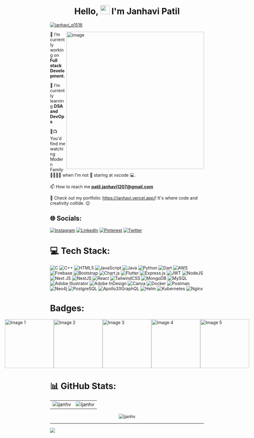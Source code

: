 <!-- ### Hi there 👋 -->

<!-- 
**ijanhv/ijanhv** is a ✨ _special_ ✨ repository because its `README.md` (this file) appears on your GitHub profile.

Here are some ideas to get you started:

- 🔭 I’m currently working on ...
- 🌱 I’m currently learning ...
- 👯 I’m looking to collaborate on ...
- 🤔 I’m looking for help with ...
- 💬 Ask me about ...
- 📫 How to reach me: ...
- 😄 Pronouns: ...
- ⚡ Fun fact: ...

 -->
<h1 align="center">Hello, <img src="https://i.pinimg.com/originals/d8/32/10/d83210d052f3e7e4a7e78bfd16a6f23e.png" width="30px"> I'm Janhavi Patil</h1>
<!-- <h3 align="center">An engineering student from Mumbai.</h3> -->


<!-- <p align="left"> <img src="https://komarev.com/ghpvc/?username=ijanhv&label=Profile%20views&color=0e75b6&style=flat" alt="ijanhv" /> </p>
 -->
<p align="left"> <a href="https://twitter.com/janhavi_p1516" target="blank"><img src="https://img.shields.io/twitter/follow/janhavi_p1516?logo=twitter&style=for-the-badge" alt="janhavi_p1516" /></a> </p>

<img src="https://cdni.iconscout.com/illustration/premium/thumb/woman-programmer-working-on-a-new-project-7771248-6200254.png" width="450px" alt="image" align="right" />


:crystal_ball: I’m currently working on **Full stack Development.** 


:dart: I’m currently learning **DSA and DevOps**

🕺📺  You'd find me watching Modern Family 👨‍👩‍👦‍👦 when I'm not 👀 staring at vscode 💻.

📫 How to reach me **patil.janhavi1207@gmail.com**

🌟 Check out my portfolio: https://janhavi.vercel.app/! It's where code and creativity collide. :wink:


## 🌐 Socials:
[![Instagram](https://img.shields.io/badge/Instagram-%23E4405F.svg?logo=Instagram&logoColor=white)](https://instagram.com/patil_janhavi7) [![LinkedIn](https://img.shields.io/badge/LinkedIn-%230077B5.svg?logo=linkedin&logoColor=white)](https://linkedin.com/in/janhavi-patil-2847a1212) [![Pinterest](https://img.shields.io/badge/Pinterest-%23E60023.svg?logo=Pinterest&logoColor=white)](https://pinterest.com/patiljanhavi1207) [![Twitter](https://img.shields.io/badge/Twitter-%231DA1F2.svg?logo=Twitter&logoColor=white)](https://twitter.com/janhavi_p1516) 

# 💻 Tech Stack:
![C](https://img.shields.io/badge/c-%2300599C.svg?style=for-the-badge&logo=c&logoColor=white) ![C++](https://img.shields.io/badge/c++-%2300599C.svg?style=for-the-badge&logo=c%2B%2B&logoColor=white) ![HTML5](https://img.shields.io/badge/html5-%23E34F26.svg?style=for-the-badge&logo=html5&logoColor=white) ![JavaScript](https://img.shields.io/badge/javascript-%23323330.svg?style=for-the-badge&logo=javascript&logoColor=%23F7DF1E) ![Java](https://img.shields.io/badge/java-%23ED8B00.svg?style=for-the-badge&logo=java&logoColor=white) ![Python](https://img.shields.io/badge/python-3670A0?style=for-the-badge&logo=python&logoColor=ffdd54) ![Dart](https://img.shields.io/badge/dart-%230175C2.svg?style=for-the-badge&logo=dart&logoColor=white) ![AWS](https://img.shields.io/badge/AWS-%23FF9900.svg?style=for-the-badge&logo=amazon-aws&logoColor=white) ![Firebase](https://img.shields.io/badge/firebase-%23039BE5.svg?style=for-the-badge&logo=firebase) ![Bootstrap](https://img.shields.io/badge/bootstrap-%23563D7C.svg?style=for-the-badge&logo=bootstrap&logoColor=white) ![Chart.js](https://img.shields.io/badge/chart.js-F5788D.svg?style=for-the-badge&logo=chart.js&logoColor=white) ![Flutter](https://img.shields.io/badge/Flutter-%2302569B.svg?style=for-the-badge&logo=Flutter&logoColor=white) ![Express.js](https://img.shields.io/badge/express.js-%23404d59.svg?style=for-the-badge&logo=express&logoColor=%2361DAFB) ![JWT](https://img.shields.io/badge/JWT-black?style=for-the-badge&logo=JSON%20web%20tokens) ![NodeJS](https://img.shields.io/badge/node.js-6DA55F?style=for-the-badge&logo=node.js&logoColor=white) ![Next JS](https://img.shields.io/badge/Next-black?style=for-the-badge&logo=next.js&logoColor=white) ![NestJS](https://img.shields.io/badge/nestjs-%23E0234E.svg?style=for-the-badge&logo=nestjs&logoColor=white) ![React](https://img.shields.io/badge/react-%2320232a.svg?style=for-the-badge&logo=react&logoColor=%2361DAFB) ![TailwindCSS](https://img.shields.io/badge/tailwindcss-%2338B2AC.svg?style=for-the-badge&logo=tailwind-css&logoColor=white) ![MongoDB](https://img.shields.io/badge/MongoDB-%234ea94b.svg?style=for-the-badge&logo=mongodb&logoColor=white) ![MySQL](https://img.shields.io/badge/mysql-%2300f.svg?style=for-the-badge&logo=mysql&logoColor=white) ![Adobe Illustrator](https://img.shields.io/badge/adobeillustrator-%23FF9A00.svg?style=for-the-badge&logo=adobeillustrator&logoColor=white) ![Adobe InDesign](https://img.shields.io/badge/Adobe%20InDesign-49021F?style=for-the-badge&logo=adobeindesign&logoColor=white) ![Canva](https://img.shields.io/badge/Canva-%2300C4CC.svg?style=for-the-badge&logo=Canva&logoColor=white) ![Docker](https://img.shields.io/badge/docker-%230db7ed.svg?style=for-the-badge&logo=docker&logoColor=white) ![Postman](https://img.shields.io/badge/Postman-FF6C37?style=for-the-badge&logo=postman&logoColor=white) 	![Neo4j](https://img.shields.io/badge/Neo4j-018bff?style=for-the-badge&logo=neo4j&logoColor=white) 	![PostgreSQL](https://img.shields.io/badge/PostgreSQL-316192?style=for-the-badge&logo=postgresql&logoColor=white) ![Apollo20GraphQL](https://img.shields.io/badge/Apollo%20GraphQL-311C87?&style=for-the-badge&logo=Apollo%20GraphQL&logoColor=white) ![Helm](https://img.shields.io/badge/Helm-0F1689?style=for-the-badge&logo=Helm&labelColor=0F1689) ![Kubernetes](https://img.shields.io/badge/kubernetes-326ce5.svg?&style=for-the-badge&logo=kubernetes&logoColor=white) ![Nginx](https://img.shields.io/badge/Nginx-009639?style=for-the-badge&logo=nginx&logoColor=white)


# Badges:
<div style="display:flex;justify-content:center;">
    <img src="https://github.com/ijanhv/ijanhv/assets/90978757/0ed9739a-2043-497f-9761-a38a6b386097.jpg" alt="Image 1" style="width:160px;">
    <img src="https://github.com/ijanhv/ijanhv/assets/90978757/20c562d0-81ed-43f0-8b73-cd0b53ca419c.jpg" alt="Image 2" style="width:160px;">
    <img src="https://github.com/ijanhv/ijanhv/assets/90978757/0c5e289e-8440-451f-9b62-42b62f5f69c4.jpg" alt="Image 3" style="width:160px;">
    <img src="https://github.com/ijanhv/ijanhv/assets/90978757/4983689c-1592-4955-856f-8e20ceb9546d.jpg" alt="Image 4" style="width:160px;">
    <img src="https://github.com/ijanhv/ijanhv/assets/90978757/47f8aecd-9869-479a-9e42-a5acb2069769.jpg" alt="Image 5" style="width:160px;">
<!--     <img src="https://github.com/ijanhv/ijanhv/assets/90978757/72efb7d7-d268-4591-bc6d-ea67ff231aa9.jpg" alt="Image 6" style="width:170px;"> -->
</div>



# 📊 GitHub Stats:


<table>
  <tr>
   
<td><img src="https://github-readme-stats.vercel.app/api?username=ijanhv&include_all_commits=true&count_private=true&show_icons=true&line_height=20&title_color=7A7ADB&icon_color=2234AE&text_color=D3D3D3&bg_color=0,000000,130F40" alt="ijanhv" />
    <td><img src="https://github-readme-stats.vercel.app/api/top-langs?username=ijanhv&show_icons=true&locale=en&layout=compact&title_color=7A7ADB&icon_color=2234AE&text_color=D3D3D3&bg_color=0,000000,130F40" alt="ijanhv" /></td>
  </tr>
</table>

<div align="center">
<p><img align="center" src="https://github-readme-streak-stats.herokuapp.com/?user=ijanhv&theme=dark" alt="ijanhv" /></p>
  </div>

<!-- ### ✍️ Random Dev Quote
![](https://quotes-github-readme.vercel.app/api?type=horizontal&theme=radical) -->

---
[![](https://visitcount.itsvg.in/api?id=ijanhv&icon=0&color=0)](https://visitcount.itsvg.in)

<!-- Proudly created with GPRM ( https://gprm.itsvg.in ) -->
